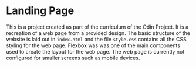 # Landing Page

This is a project created as part of the curriculum of the Odin Project. It is a recreation of a web page from a provided design. The basic structure of the website is laid out in `index.html` and the file `style.css` contains all the CSS styling for the web page. Flexbox was was one of the main components used to create the layout for the web page. The web page is currently not configured for smaller screens such as mobile devices.